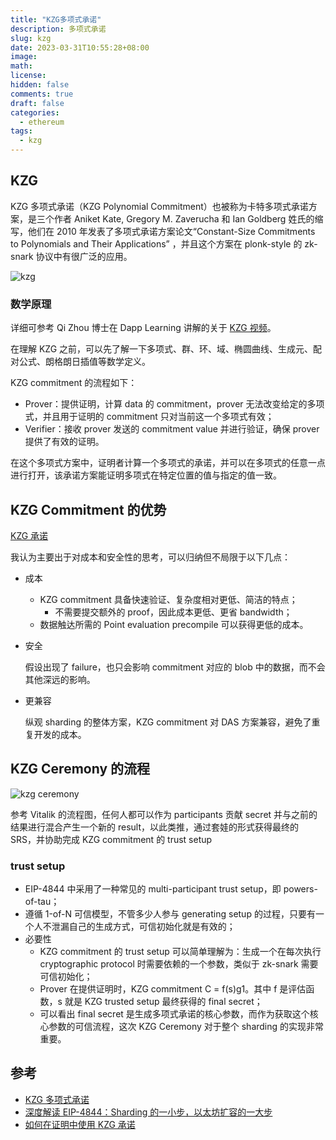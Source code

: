 ```yaml
---
title: "KZG多项式承诺"
description: 多项式承诺
slug: kzg
date: 2023-03-31T10:55:28+08:00
image:
math:
license:
hidden: false
comments: true
draft: false
categories:
  - ethereum
tags:
  - kzg
---
```


## KZG

KZG 多项式承诺（KZG Polynomial Commitment）也被称为卡特多项式承诺方案，是三个作者 Aniket Kate, Gregory M. Zaverucha 和 Ian Goldberg 姓氏的缩写，他们在 2010 年发表了多项式承诺方案论文“Constant-Size Commitments to Polynomials and Their Applications” ，并且这个方案在 plonk-style 的 zk-snark 协议中有很广泛的应用。

![kzg](https://www.chaincatcher.com/upload/image/20230130/1675042608317730.jpg)

### 数学原理

详细可参考 Qi Zhou 博士在 Dapp Learning 讲解的关于 [KZG 视频](https://www.youtube.com/watch?v=n4eiiCDhTes)。

在理解 KZG 之前，可以先了解一下多项式、群、环、域、椭圆曲线、生成元、配对公式、朗格朗日插值等数学定义。

KZG commitment 的流程如下：

- Prover：提供证明，计算 data 的 commitment，prover 无法改变给定的多项式，并且用于证明的 commitment 只对当前这一个多项式有效；
- Verifier：接收 prover 发送的 commitment value 并进行验证，确保 prover 提供了有效的证明。

在这个多项式方案中，证明者计算一个多项式的承诺，并可以在多项式的任意一点进行打开，该承诺方案能证明多项式在特定位置的值与指定的值一致。

## KZG Commitment 的优势

[KZG 承诺](https://dankradfeist.de/ethereum/2021/10/13/kate-polynomial-commitments-mandarin.html)

我认为主要出于对成本和安全性的思考，可以归纳但不局限于以下几点：

- 成本
  - KZG commitment 具备快速验证、复杂度相对更低、简洁的特点；
    - 不需要提交额外的 proof，因此成本更低、更省 bandwidth；
  - 数据触达所需的 Point evaluation precompile 可以获得更低的成本。
- 安全

  假设出现了 failure，也只会影响 commitment 对应的 blob 中的数据，而不会其他深远的影响。

- 更兼容

  纵观 sharding 的整体方案，KZG commitment 对 DAS 方案兼容，避免了重复开发的成本。

## KZG Ceremony 的流程

![kzg ceremony](https://www.chaincatcher.com/upload/image/20230130/1675042683843709.jpg)

参考 Vitalik 的流程图，任何人都可以作为 participants 贡献 secret 并与之前的结果进行混合产生一个新的 result，以此类推，通过套娃的形式获得最终的 SRS，并协助完成 KZG commitment 的 trust setup

### trust setup

- EIP-4844 中采用了一种常见的 multi-participant trust setup，即 powers-of-tau；
- 遵循 1-of-N 可信模型，不管多少人参与 generating setup 的过程，只要有一个人不泄漏自己的生成方式，可信初始化就是有效的；
- 必要性
  - KZG commitment 的 trust setup 可以简单理解为：生成一个在每次执行 cryptographic protocol 时需要依赖的一个参数，类似于 zk-snark 需要可信初始化；
  - Prover 在提供证明时，KZG commitment C = f(s)g1。其中 f 是评估函数，s 就是 KZG trusted setup 最终获得的 final secret；
  - 可以看出 final secret 是生成多项式承诺的核心参数，而作为获取这个核心参数的可信流程，这次 KZG Ceremony 对于整个 sharding 的实现非常重要。

## 参考

- [KZG 多项式承诺](https://dankradfeist.de/ethereum/2021/10/13/kate-polynomial-commitments-mandarin.html)
- [深度解读 EIP-4844：Sharding 的一小步，以太坊扩容的一大步](https://www.chaincatcher.com/article/2086654)
- [如何在证明中使用 KZG 承诺](https://www.ethereum.cn/Technology/kzg-commitments-in-proofs)
